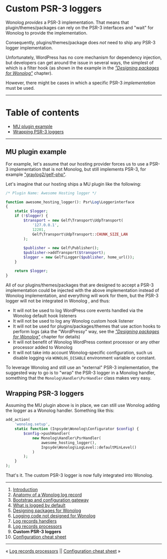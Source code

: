 # Custom PSR-3 loggers

Wonolog _provides_ a PSR-3 implementation. That means that plugin/themes/packages can rely on the PSR-3 interfaces and "wait" for Wonolog to provide the implementation.

Consequently, plugins/themes/package does *not* need to ship any PSR-3 logger implementation.

Unfortunately, WordPress has no core mechanism for dependency injection, but developers can get around the issue in several ways, the simplest of which is a filter hook (as shown in the example in the [*"Designing packages for Wonolog"*](./04-designing-packages-for-wonolog.md) chapter).

However, there might be cases in which a specific PSR-3 *implementation* must be used.

---

# Table of contents

- [MU plugin example](#mu-plugin-example)
- [Wrapping PSR-3 loggers](#wrapping-psr-3-loggers)

---



## MU plugin example

For example, let's assume that our hosting provider forces us to use a PSR-3 implementation that is not Monolog, but still implements PSR-3, for
example ["graylog2/gelf-php"](https://github.com/bzikarsky/gelf-php).

Let's imagine that our hosting ships a MU plugin like the following:

```php
/* Plugin Name: Awesome Hosting logger */

function awesome_hosting_logger(): Psr\Log\Loggerinterface
{
    static $logger;
    if (!$logger) {
        $transport = new Gelf\Transport\UdpTransport(
            '127.0.0.1',
            12201,
            Gelf\Transport\UdpTransport::CHUNK_SIZE_LAN
        );
        
        $publisher = new Gelf\Publisher();
        $publisher->addTransport($transport);
        $logger = new Gelf\Logger($publisher, home_url());
    }

    return $logger;
}
```

All of our plugins/themes/packages that are designed to accept a PSR-3 implementation could be injected with the above implementation instead of Wonolog implementation, and everything will work for them, but the PSR-3 logger will not be integrated in Wonolog , and thus:

- It will not be used to log WordPress core events handled via the Wonolog default hook listeners
- It will not be used to log any Wonolog custom hook listener
- It will not be used for plugins/packages/themes that use action hooks to perform logs (aka the "WordPressy" way, see the [*"Designing packages for Wonolog"*](./04-designing-packages-for-wonolog.md) chapter for details)
- It will not benefit of Wonolog WordPress context processor or any other processor added to Wonolog
- It will not take into account Wonolog-specific configuration, such us disable logging via `WONOLOG_DISABLE` environment variable or constant.

To leverage Wonolog and still use an "external" PSR-3 implementation, the suggested way to go is to "wrap" the PSR-3 logger in a Monolog handler, something that the `Monolog\Handler\PsrHandler` class makes very easy.



## Wrapping PSR-3 loggers

Assuming the MU plugin above is in place, we can still use Wonolog adding the logger as a Wonolog handler. Something like this:

```php
add_action(
    'wonolog.setup',
    static function (Inpsyde\Wonolog\Configurator $config) {
        $config->pushHandler(
            new Monolog\Handler\PsrHandler(
                awesome_hosting_logger(),
                Inpsyde\Wonolog\LogLevel::defaultMinLevel()
            )
        );
    }
);
```

That's it. The custom PSR-3 logger is now fully integrated into Wonolog.



---

1. [Introduction](./00-introduction.md)
2. [Anatomy of a Wonolog log record](./01-anatomy-of-a-wonolog-log-record.md)
3. [Bootstrap and configuration gateway](./02-bootstrap-and-configuration-gateway.md)
4. [What is logged by default](./03-what-is-logged-by-default.md)
5. [Designing packages for Wonolog](./04-designing-packages-for-wonolog.md)
6. [Logging code not designed for Wonolog](./05-logging-code-not-designed-for-wonolog.md)
7. [Log records handlers](./06-log-records-handlers.md)
8. [Log records processors](./07-log-records-processors.md)
9. **Custom PSR-3 loggers**
10. [Configuration cheat sheet](./09-configuration-cheat-sheet.md)

---

« [Log records processors](./07-log-records-processors.md) || [Configuration cheat sheet](./09-configuration-cheat-sheet.md) »
